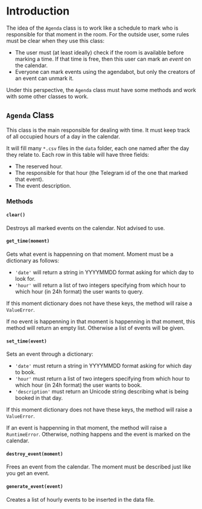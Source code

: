 # Introduction

The idea of the `Agenda` class is to work like a schedule to mark who is responsible for that moment in the room. For the outside user, some rules must be clear when they use this class:

- The user must (at least ideally) check if the room is available before marking a time. If that time is free, then this user can mark an _event_ on the calendar.
- Everyone can mark events using the agendabot, but only the creators of an event can unmark it.

Under this perspective, the `Agenda` class must have some methods and work with some other classes to work.

## `Agenda` Class ##

This class is the main responsible for dealing with time. It must keep track of all occupied hours of a day in the calendar.

It will fill many `*.csv` files in the `data` folder, each one named after the day they relate to. Each row in this table will have three fields:

- The reserved hour.
- The responsible for that hour (the Telegram id of the one that marked that event).
- The event description.

### Methods ###

#### `clear()`

Destroys all marked events on the calendar. Not advised to use.

#### `get_time(moment)`

Gets what event is happenning on that moment. Moment must be a dictionary as follows:

- `'date'` will return a string in YYYYMMDD format asking for which day to look for.
- `'hour'` will return a list of two integers specifying from which hour to which hour (in 24h format) the user wants to query.

If this moment dictionary does not have these keys, the method will raise a `ValueError`.

If no event is happenning in that moment is happenning in that moment, this method will return an empty list. Otherwise a list of events will be given.

#### `set_time(event)`

Sets an event through a dictionary:

- `'date'` must return a string in YYYYMMDD format asking for which day to book.
- `'hour'` must return a list of two integers specifying from which hour to which hour (in 24h format) the user wants to book.
- `'description'` must return an Unicode string describing what is being booked in that day.

If this moment dictionary does not have these keys, the method will raise a `ValueError`.

If an event is happenning in that moment, the method will raise a `RuntimeError`. Otherwise, nothing happens and the event is marked on the calendar.

#### `destroy_event(moment)`

Frees an event from the calendar. The moment must be described just like you get an event.

#### `generate_event(event)`

Creates a list of hourly events to be inserted in the data file.
